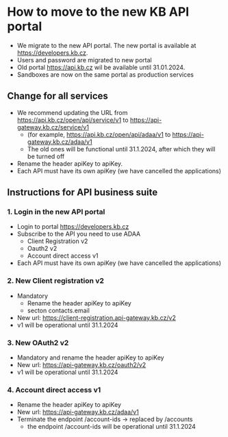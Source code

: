 # How to move to the new KB API portal

- We migrate to the new API portal. The new portal is available at <https://developers.kb.cz>.
- Users and password are migrated to new portal
- Old portal <https://api.kb.cz> wil be available until 31.01.2024.
- Sandboxes are now on the same portal as production services

## Change for all services

- We recommend updating the URL from <https://api.kb.cz/open/api/service/v1> to <https://api-gateway.kb.cz/service/v1>
  - (for example, <https://api.kb.cz/open/api/adaa/v1> to <https://api-gateway.kb.cz/adaa/v1>
  - The old ones will be functional until 31.1.2024, after which they will be turned off
- Rename the header apiKey to apiKey.
- Each API must have its own apiKey (we have cancelled the applications)

## Instructions for API business suite

### 1. Login in the new API portal

- Login to portal <https://developers.kb.cz>
- Subscribe to the API you need to use ADAA
  - Client Registration v2
  - Oauth2 v2
  - Account direct access v1
- Each API must have its own apiKey (we have cancelled the applications)

### 2. New Client registration v2

- Mandatory
  - Rename the header apiKey to apiKey
  - secton contacts.email
- New url: <https://client-registration.api-gateway.kb.cz/v2>
- v1 will be operational until 31.1.2024

### 3. New OAuth2 v2

- Mandatory and rename the header apiKey to apiKey
- New url: <https://api-gateway.kb.cz/oauth2/v2>
- v1 will be operational until 31.1.2024

### 4. Account direct access v1

- Rename the header apiKey to apiKey
- New url: <https://api-gateway.kb.cz/adaa/v1>
- Terminate the endpoint /account-ids → replaced by /accounts
  - the endpoint /account-ids will be operational until 31.1.2024
